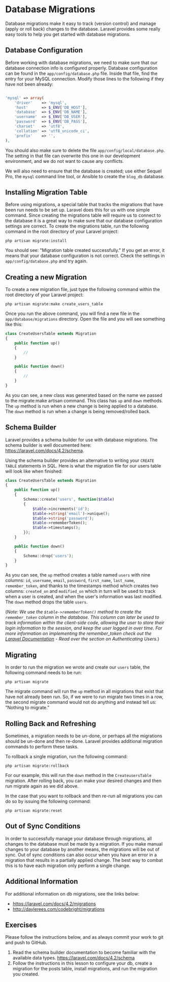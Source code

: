 # Database Migrations

Database migrations make it easy to track (version control) and manage (apply or roll back) changes to the database. Laravel provides some really easy tools to help you get started with database migrations.

## Database Configuration

Before working with database migrations, we need to make sure that our database connection info is configured properly. Database configuration can be found in the `app/config/database.php` file. Inside that file, find the entry for your MySQL connection. Modify those lines to the following if they have not been already:

~~~php

'mysql' => array(
    'driver'    => 'mysql',
    'host'      => $_ENV['DB_HOST'],
    'database'  => $_ENV['DB_NAME'],
    'username'  => $_ENV['DB_USER'],
    'password'  => $_ENV['DB_PASS'],
    'charset'   => 'utf8',
    'collation' => 'utf8_unicode_ci',
    'prefix'    => '',
),

~~~

You should also make sure to delete the file `app/config/local/database.php`. The setting in that file can overwrite this one in our development environment, and we do not want to cause any conflicts.

We will also need to ensure that the database is created; use either Sequel Pro, the `mysql` command line tool, or Ansible to create the `blog_db` database.

## Installing Migration Table

Before using migrations, a special table that tracks the migrations that have been run needs to be set up. Laravel does this for us with one simple command. Since creating the migrations table will require us to connect to the database it is a great way to make sure that our database configuration settings are correct. To create the migrations table, run the following command in the root directory of your Laravel project:

~~~
php artisan migrate:install
~~~

You should see: "Migration table created successfully." If you get an error, it means that your database configuration is not correct. Check the settings in `app/config/database.php` and try again.

## Creating a new Migration

To create a new migration file, just type the following command within the root directory of your Laravel project:

~~~
php artisan migrate:make create_users_table
~~~

Once you run the above command, you will find a new file in the `app/database/migrations` directory. Open the file and you will see something like this:

~~~php
class CreateUsersTable extends Migration
{
    public function up()
    {
        //
    }

    public function down()
    {
        //
    }
}
~~~

As you can see, a new class was generated based on the name we passed to the migrate:make artisan command. This class has `up` and `down` methods. The `up` method is run when a new change is being applied to a database. The `down` method is run when a change is being removed/rolled back.

## Schema Builder

Laravel provides a schema builder for use with database migrations. The schema builder is well documented here: https://laravel.com/docs/4.2/schema.

Using the schema builder provides an alternative to writing your `CREATE TABLE` statements in SQL. Here is what the migration file for our users table will look like when finished:

~~~php
class CreateUsersTable extends Migration
{
    public function up()
    {
        Schema::create('users', function($table)
        {
            $table->increments('id');
            $table->string('email')->unique();
            $table->string('password');
            $table->rememberToken();
            $table->timestamps();
        });
    }

    public function down()
    {
        Schema::drop('users');
    }
}
~~~

As you can see, the `up` method creates a table named `users` with nine columns: `id`, `username`, `email`, `password`, `first_name`, `last_name`, `remember_token`, and thanks to the timestamps method which creates two columns: `created_on` and `modified_on` which in turn will be used to track when a user is created, and when the user's information was last modified. The `down` method drops the table `users`.

(*Note: We use the `$table->rememberToken()` method to create the `remember_token` column in the database. This column can later be used to track information within the client-side code, allowing the user to store their login information to the session, and keep the user logged in over time. For more information on implementing the remember_token check out the [Laravel Documentation](https://laravel.com/docs/4.2/security) - Read over the section on Authenticating Users.*)


## Migrating

In order to run the migration we wrote and create our `users` table, the following command needs to be run:

~~~
php artisan migrate
~~~

The migrate command will run the `up` method in all migrations that exist that have not already been run. So, if we were to run migrate two times in a row, the second migrate command would not do anything and instead tell us: "Nothing to migrate."

## Rolling Back and Refreshing

Sometimes, a migration needs to be un-done, or perhaps all the migrations should be un-done and then re-done. Laravel provides additional migration commands to perform these tasks.

To rollback a single migration, run the following command:

~~~
php artisan migrate:rollback
~~~

For our example, this will run the `down` method in the `CreateusersTable` migration. After rolling back, you can make your desired changes and then run migrate again as we did above.

In the case that you want to rollback and then re-run all migrations you can do so by issuing the following command:

~~~
php artisan migrate:reset
~~~

## Out of Sync Conditions

In order to successfully manage your database through migrations, all changes to the database must be made by a migration. If you make manual changes to your database by another means, the migrations will be out of sync. Out of sync conditions can also occur when you have an error in a migration that results in a partially applied change. The best way to combat this is to have each migration only perform a single change.

## Additional Information

For additional information on db migrations, see the links below:

- https://laravel.com/docs/4.2/migrations
- http://daylerees.com/codebright/migrations

## Exercises

Please follow the instructions below, and as always commit your work to git and push to GitHub.

1. Read the schema builder documentation to become familiar with the available data types. https://laravel.com/docs/4.2/schema
1. Follow the instructions in this lesson to configure your db, create a migration for the posts table, install migrations, and run the migration you created.
